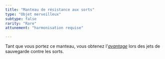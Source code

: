 ```yaml
---
title: "Manteau de résistance aux sorts"
type: "Objet merveilleux"
subtype: false
rarity: "Rare"
attunement: "harmonisation requise"

---
```

Tant que vous portez ce manteau, vous obtenez l'[_avantage_](/utiliser-les-caracteristiques/#avantage-et-desavantage) lors des jets de sauvegarde contre les sorts.
